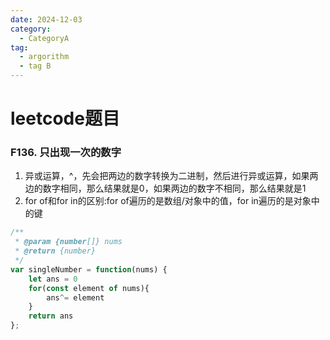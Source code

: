 ```yaml
---
date: 2024-12-03
category:
  - CategoryA
tag:
  - argorithm
  - tag B
---
```

# leetcode题目

### F136. 只出现一次的数字

1. 异或运算，^，先会把两边的数字转换为二进制，然后进行异或运算，如果两边的数字相同，那么结果就是0，如果两边的数字不相同，那么结果就是1
2. for of和for in的区别:for of遍历的是数组/对象中的值，for in遍历的是对象中的键
```js
/**
 * @param {number[]} nums
 * @return {number}
 */
var singleNumber = function(nums) {
    let ans = 0
    for(const element of nums){
        ans^= element
    }
    return ans
};
```

